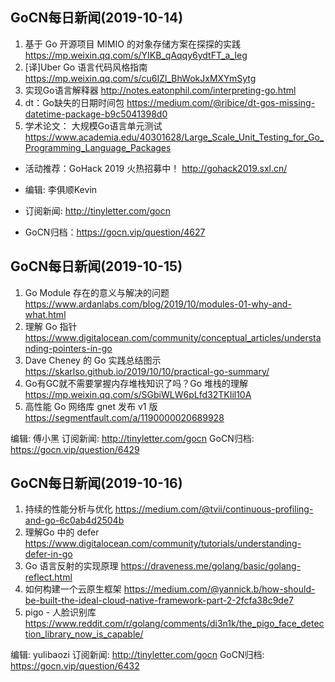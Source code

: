 ## GoCN每日新闻(2019-10-14)

1. 基于 Go 开源项目 MIMIO 的对象存储方案在探探的实践 https://mp.weixin.qq.com/s/YIKB_qAqqy6ydtFT_a_Ieg
2. [译]Uber Go 语言代码风格指南 https://mp.weixin.qq.com/s/cu6IZl_BhWokJxMXYmSytg
3. 实现Go语言解释器 http://notes.eatonphil.com/interpreting-go.html
4. dt：Go缺失的日期时间包 https://medium.com/@ribice/dt-gos-missing-datetime-package-b9c5041398d0
5. 学术论文： 大规模Go语言单元测试 https://www.academia.edu/40301628/Large_Scale_Unit_Testing_for_Go_Programming_Language_Packages

* 活动推荐：GoHack 2019 火热招募中！ http://gohack2019.sxl.cn/

* 编辑: 李俱顺Kevin
* 订阅新闻: http://tinyletter.com/gocn
* GoCN归档：https://gocn.vip/question/4627

## GoCN每日新闻(2019-10-15)

1. Go Module 存在的意义与解决的问题 https://www.ardanlabs.com/blog/2019/10/modules-01-why-and-what.html
2. 理解 Go 指针 https://www.digitalocean.com/community/conceptual_articles/understanding-pointers-in-go
3. Dave Cheney 的 Go 实践总结图示 https://skarlso.github.io/2019/10/10/practical-go-summary/
4. Go有GC就不需要掌握内存堆栈知识了吗？Go 堆栈的理解 https://mp.weixin.qq.com/s/SGbiWLW6pLfd32TKIil10A
5. 高性能 Go 网络库 gnet 发布 v1 版 https://segmentfault.com/a/1190000020689928

编辑: 傅小黑
订阅新闻: http://tinyletter.com/gocn
GoCN归档: https://gocn.vip/question/6429

## GoCN每日新闻(2019-10-16)

1. 持续的性能分析与优化 https://medium.com/@tvii/continuous-profiling-and-go-6c0ab4d2504b
2. 理解Go 中的 defer https://www.digitalocean.com/community/tutorials/understanding-defer-in-go
3. Go 语言反射的实现原理 https://draveness.me/golang/basic/golang-reflect.html
4. 如何构建一个云原生框架 https://medium.com/@yannick.b/how-should-be-built-the-ideal-cloud-native-framework-part-2-2fcfa38c9de7
5. pigo - 人脸识别库 https://www.reddit.com/r/golang/comments/di3n1k/the_pigo_face_detection_library_now_is_capable/

编辑: yulibaozi
订阅新闻: http://tinyletter.com/gocn
GoCN归档: https://gocn.vip/question/6432